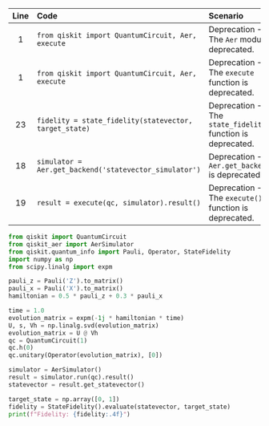 | Line | Code | Scenario | Reference | Artifact | Refactoring |
| :--: | :--- | :------- | :-------: | :------- | :---------- |
| 1 | `from qiskit import QuantumCircuit, Aer, execute` | Deprecation -> The `Aer` module is deprecated. | qrn_ddbb-589d | Aer | `from qiskit_aer import AerSimulator` |
| 1 | `from qiskit import QuantumCircuit, Aer, execute` | Deprecation -> The `execute` function is deprecated. | qrn_ddbb-b054 | execute | `(remove import)` |
| 23 | `fidelity = state_fidelity(statevector, target_state)` | Deprecation -> The `state_fidelity` function is deprecated. | qrn_ddbb-c324 | state_fidelity | `fidelity = StateFidelity().evaluate(statevector, target_state)` |
| 18 | `simulator = Aer.get_backend('statevector_simulator')` | Deprecation -> `Aer.get_backend()` is deprecated. | qrn_ddbb-589d | Aer.get_backend | `simulator = AerSimulator()` |
| 19 | `result = execute(qc, simulator).result()` | Deprecation -> The `execute()` function is deprecated. | qrn_ddbb-b054 | execute | `result = simulator.run(qc).result()` |


```python
from qiskit import QuantumCircuit
from qiskit_aer import AerSimulator
from qiskit.quantum_info import Pauli, Operator, StateFidelity
import numpy as np
from scipy.linalg import expm

pauli_z = Pauli('Z').to_matrix()
pauli_x = Pauli('X').to_matrix()
hamiltonian = 0.5 * pauli_z + 0.3 * pauli_x

time = 1.0
evolution_matrix = expm(-1j * hamiltonian * time)
U, s, Vh = np.linalg.svd(evolution_matrix)
evolution_matrix = U @ Vh
qc = QuantumCircuit(1)
qc.h(0)
qc.unitary(Operator(evolution_matrix), [0])

simulator = AerSimulator()
result = simulator.run(qc).result()
statevector = result.get_statevector()

target_state = np.array([0, 1])
fidelity = StateFidelity().evaluate(statevector, target_state)
print(f"Fidelity: {fidelity:.4f}")
```